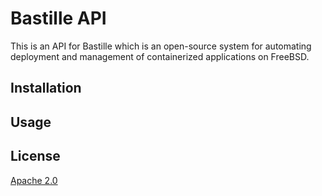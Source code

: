 # Bastille API
This is an API for Bastille which is an open-source system for automating deployment and management of containerized applications on FreeBSD.

## Installation

## Usage

## License
[Apache 2.0](http://www.apache.org/licenses/)
